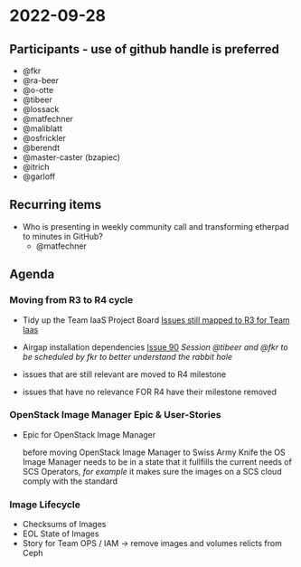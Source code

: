 # 2022-09-28

## Participants - use of github handle is preferred

* @fkr
* @ra-beer
* @o-otte
* @tibeer
* @lossack
* @matfechner
* @maliblatt
* @osfrickler
* @berendt
* @master-caster (bzapiec)
* @itrich
* @garloff

## Recurring items

* Who is presenting in weekly community call and transforming etherpad to
  minutes in GitHub?
  * @matfechner

## Agenda

### Moving from R3 to R4 cycle

* Tidy up the Team IaaS Project Board
    [Issues still mapped to R3 for Team Iaas](https://github.com/SovereignCloudStack/issues/issues?q=is%3Aopen+is%3Aissue+milestone%3A%22R3+%28v4.0.0%29%22+label%3AIaaS+)

* Airgap installation dependencies
     [Issue 90](https://github.com/SovereignCloudStack/issues/issues/90)
     *Session @tibeer and @fkr to be scheduled by fkr
     to better understand the rabbit hole*

* issues that are still relevant are moved to R4 milestone
* issues that have no relevance FOR R4 have their milestone removed

### OpenStack Image Manager Epic & User-Stories

* Epic for OpenStack Image Manager
  
    before moving OpenStack Image Manager to Swiss Army Knife the OS Image Manager
    needs to be in a state that it fullfills the current needs of SCS Operators,
    *for example* it makes sure the images on a SCS cloud comply with the standard

### Image Lifecycle

* Checksums of Images
* EOL State of Images
* Story for Team OPS / IAM
      -> remove images and volumes relicts from Ceph
